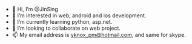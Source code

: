 - 👋 Hi, I’m @JinSing
- 👀 I’m interested in web, android and ios development.
- 🌱 I’m currently learning python, asp.net.
- 💞️ I’m looking to collaborate on web project.
- 📫 My email address is yknox_pm@hotmail.com, and same for skype.
